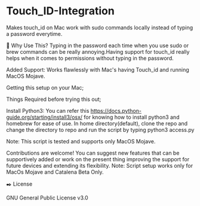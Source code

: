 # Touch_ID-Integration
Makes touch_id on Mac work with sudo commands locally instead of typing a password everytime.

🤔 Why Use This?
       Typing in the password each time when you use sudo or brew commands can be really annoying.Having support for touch_id really helps when it comes to permissions without typing in the password.
       
Added Support:
       Works flawlessly with Mac's having Touch_id and running MacOS Mojave.
       
       
Getting this setup on your Mac;

Things Required before trying this out;

Install Python3: 
       You can refer this https://docs.python-guide.org/starting/install3/osx/ for knowing how to install python3 and homebrew for ease of use. 
      In home directory(default), clone the repo and change the directory to repo and run the script by typing python3 access.py
 
Note: This script is tested and supports only MacOS Mojave.
      
Contributions are welcome! 
       You can suggest new features that can be supportively added or work on the present thing improving the support for future devices and extending its flexibility.
Note: Script setup works only for MacOs Mojave and Catalena Beta Only.
       
✒️ License

GNU General Public License v3.0



